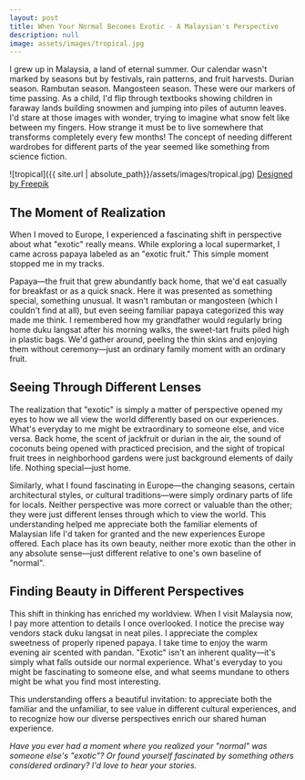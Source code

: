 ```yaml
---
layout: post
title: When Your Normal Becomes Exotic - A Malaysian's Perspective
description: null
image: assets/images/tropical.jpg
---
```


I grew up in Malaysia, a land of eternal summer. Our calendar wasn't marked by seasons but by festivals, rain patterns, and fruit harvests. Durian season. Rambutan season. Mangosteen season. These were our markers of time passing.
As a child, I'd flip through textbooks showing children in faraway lands building snowmen and jumping into piles of autumn leaves. I'd stare at those images with wonder, trying to imagine what snow felt like between my fingers. How strange it must be to live somewhere that transforms completely every few months! The concept of needing different wardrobes for different parts of the year seemed like something from science fiction.

![tropical]({{ site.url | absolute_path}}/assets/images/tropical.jpg)
<a href="http://www.freepik.com">Designed by Freepik</a>

## The Moment of Realization
When I moved to Europe, I experienced a fascinating shift in perspective about what "exotic" really means. While exploring a local supermarket, I came across papaya labeled as an "exotic fruit." This simple moment stopped me in my tracks.

Papaya—the fruit that grew abundantly back home, that we'd eat casually for breakfast or as a quick snack. Here it was presented as something special, something unusual. It wasn't rambutan or mangosteen (which I couldn't find at all), but even seeing familiar papaya categorized this way made me think.
I remembered how my grandfather would regularly bring home duku langsat after his morning walks, the sweet-tart fruits piled high in plastic bags. We'd gather around, peeling the thin skins and enjoying them without ceremony—just an ordinary family moment with an ordinary fruit.

## Seeing Through Different Lenses
The realization that "exotic" is simply a matter of perspective opened my eyes to how we all view the world differently based on our experiences. What's everyday to me might be extraordinary to someone else, and vice versa.
Back home, the scent of jackfruit or durian in the air, the sound of coconuts being opened with practiced precision, and the sight of tropical fruit trees in neighborhood gardens were just background elements of daily life. Nothing special—just home.

Similarly, what I found fascinating in Europe—the changing seasons, certain architectural styles, or cultural traditions—were simply ordinary parts of life for locals. Neither perspective was more correct or valuable than the other; they were just different lenses through which to view the world.
This understanding helped me appreciate both the familiar elements of Malaysian life I'd taken for granted and the new experiences Europe offered. Each place has its own beauty, neither more exotic than the other in any absolute sense—just different relative to one's own baseline of "normal".

## Finding Beauty in Different Perspectives
This shift in thinking has enriched my worldview. When I visit Malaysia now, I pay more attention to details I once overlooked. I notice the precise way vendors stack duku langsat in neat piles. I appreciate the complex sweetness of properly ripened papaya. I take time to enjoy the warm evening air scented with pandan. "Exotic" isn't an inherent quality—it's simply what falls outside our normal experience. What's everyday to you might be fascinating to someone else, and what seems mundane to others might be what you find most interesting.

This understanding offers a beautiful invitation: to appreciate both the familiar and the unfamiliar, to see value in different cultural experiences, and to recognize how our diverse perspectives enrich our shared human experience.

*Have you ever had a moment where you realized your "normal" was someone else's "exotic"? Or found yourself fascinated by something others considered ordinary? I'd love to hear your stories.*

